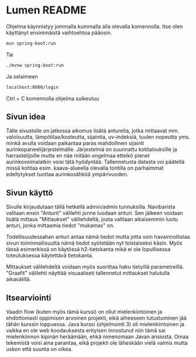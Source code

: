 # Lumen README

Ohjelma käynnistyy jommalla kummalla alla olevalla komennolla. Itse olen käyttänyt ensimmäistä vaihtoehtoa pääosin.

```bash
mvn spring-boot:run
```

Tai

```bash
./mvnw spring-boot:run
```

Ja selaimeen

```bash
localhost:8080/login
```

Ctrl + C komennolla ohjelma sulkeutuu

## Sivun idea
Tälle sivustolle on jatkossa aikomus lisätä antureita, jotka mittaavat mm. valoisuutta, lämpötilaa/kosteutta, sijaintia, 
uv-indeksiä, tuulen nopeutta yms. minkä avulla voidaan paikantaa paras mahdollinen sijainti aurinkopaneelijärjestelmälle.
Järjestelmä on suunnattu kotitalouksille ja harrastelijoille mutta en näe mitään ongelmaa etteikö pienet aurinkovoimalatkin
voisi tätä hyödyntää.
Tallennetusta datasta voi päätellä missä kohtaa esim. kaava-alueella olevalla tontilla on parhaimmat edellytykset tuottaa
aurinkosähköä ympärivuoden.


## Sivun käyttö

Sivulle kirjaudutaan tällä hetkellä admin/admin tunnuksilla. Navibarista valitaan ensin "Anturit" välilehti jonne luodaan anturi.
Sen jälkeen voidaan lisätä mittaus "Mittaukset" välilehdeltä, josta valitaan aikaisemmin luotu anturi, jonka mittaamia
tiedot "mukamas" on. 

Todellisuudessahan anturi antaa nämä tiedot mutta jotta voin havainnollistaa sivun toiminnallisuutta
nämä tiedot syötetään nyt toistaiseksi käsin. Myös tässä esimerkissä on käytössä h2-tietokanta mikä ei ole lopullisessa
toteutuksessa käytettävä tietokanta.

Mittaukset välilehdeltä voidaan myös suorittaa haku tietyillä parametreillä. "Graafit" välilehti näyttää visuaaliseti 
tallennetut mittaukset halutulla aikavälillä.

## Itsearviointi

Vaadin flow (kuten myös tämä kurssi) on ollut mielenkiintoinen ja ehdottomasti oppimisen arvoinen projekti, eikä aiheeseen
tutustuminen jää tähän kurssin loppuessa. Java kurssi (ohjelmointi 3) oli mielenkiintoinen ja vaikka en ole web koodauksesta
erityisen innostunut niin tämä sai mielenkiinnon kipinän heräämään, ehkä nimenomaan Javan ansiosta. 
Omaa tekemistä voisi aina parantaa, eikä projekti ole läheskään vielä valmis mutta uskon että suunta on oikea.
